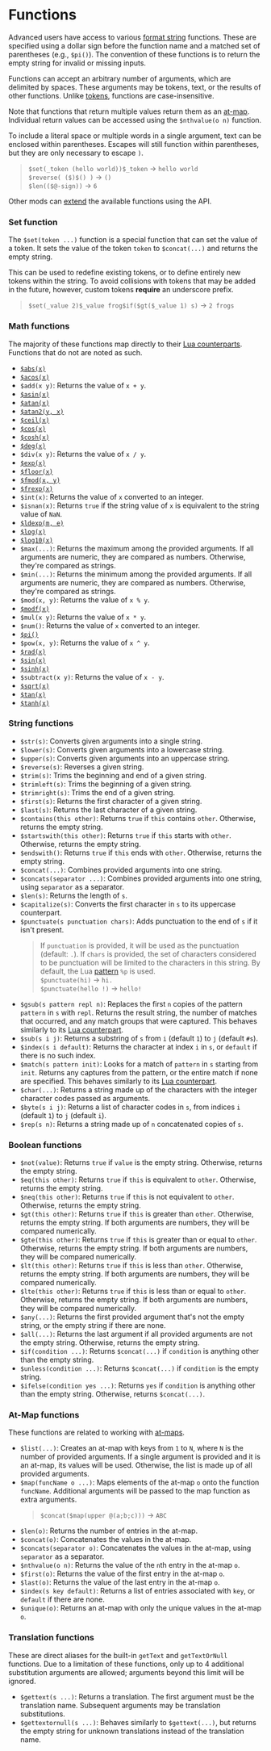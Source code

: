 # Functions

Advanced users have access to various [format string](./format-strings.md) functions.
These are specified using a dollar sign before the function name and a matched set of parentheses (e.g., `$pi()`).
The convention of these functions is to return the empty string for invalid or missing inputs.

Functions can accept an arbitrary number of arguments, which are delimited by spaces.
These arguments may be tokens, text, or the results of other functions.
Unlike [tokens](./format-string-tokens.md), functions are case-insensitive.

Note that functions that return multiple values return them as an [at-map](./format-string-at-maps.md).
Individual return values can be accessed using the `$nthvalue(o n)` function.

To include a literal space or multiple words in a single argument, text can be enclosed within parentheses.
Escapes will still function within parentheses, but they are only necessary to escape `)`.

> `$set(_token (hello world))$_token` → `hello world`  
> `$reverse( ($)$() )` → `()`  
> `$len(($@-sign))` → `6`

Other mods can [extend](./format-string-extensions.md) the available functions using the API.

### Set function

The `$set(token ...)` function is a special function that can set the value of a token. It sets the value of the token `token` to `$concat(...)` and returns the empty string.

This can be used to redefine existing tokens, or to define entirely new tokens within the string.
To avoid collisions with tokens that may be added in the future, however, custom tokens **require** an underscore prefix.
> `$set(_value 2)$_value frog$if($gt($_value 1) s)` → `2 frogs`

### Math functions

The majority of these functions map directly to their [Lua counterparts](https://www.lua.org/manual/5.1/manual.html#5.6).
Functions that do not are noted as such.

- [`$abs(x)`](https://www.lua.org/manual/5.1/manual.html#pdf-math.abs)
- [`$acos(x)`](https://www.lua.org/manual/5.1/manual.html#pdf-math.acos)
- `$add(x y)`: Returns the value of `x + y`.
- [`$asin(x)`](https://www.lua.org/manual/5.1/manual.html#pdf-math.asin)
- [`$atan(x)`](https://www.lua.org/manual/5.1/manual.html#pdf-math.atan)
- [`$atan2(y, x)`](https://www.lua.org/manual/5.1/manual.html#pdf-math.atan2)
- [`$ceil(x)`](https://www.lua.org/manual/5.1/manual.html#pdf-math.ceil)
- [`$cos(x)`](https://www.lua.org/manual/5.1/manual.html#pdf-math.cos)
- [`$cosh(x)`](https://www.lua.org/manual/5.1/manual.html#pdf-math.cosh)
- [`$deg(x)`](https://www.lua.org/manual/5.1/manual.html#pdf-math.deg)
- `$div(x y)`: Returns the value of `x / y`.
- [`$exp(x)`](https://www.lua.org/manual/5.1/manual.html#pdf-math.exp)
- [`$floor(x)`](https://www.lua.org/manual/5.1/manual.html#pdf-math.floor)
- [`$fmod(x, y)`](https://www.lua.org/manual/5.1/manual.html#pdf-math.fmod)
- [`$frexp(x)`](https://www.lua.org/manual/5.1/manual.html#pdf-math.frexp)
- `$int(x)`: Returns the value of `x` converted to an integer.
- `$isnan(x)`: Returns `true` if the string value of `x` is equivalent to the string value of `NaN`.
- [`$ldexp(m, e)`](https://www.lua.org/manual/5.1/manual.html#pdf-math.ldexp)
- [`$log(x)`](https://www.lua.org/manual/5.1/manual.html#pdf-math.log)
- [`$log10(x)`](https://www.lua.org/manual/5.1/manual.html#pdf-math.log10)
- `$max(...)`: Returns the maximum among the provided arguments. If all arguments are numeric, they are compared as numbers. Otherwise, they're compared as strings.
- `$min(...)`: Returns the minimum among the provided arguments. If all arguments are numeric, they are compared as numbers. Otherwise, they're compared as strings.
- `$mod(x, y)`: Returns the value of `x % y`.
- [`$modf(x)`](https://www.lua.org/manual/5.1/manual.html#pdf-math.modf)
- `$mul(x y)`: Returns the value of `x * y`.
- `$num()`: Returns the value of `x` converted to an integer.
- [`$pi()`](https://www.lua.org/manual/5.1/manual.html#pdf-math.pi)
- `$pow(x, y)`: Returns the value of `x ^ y`.
- [`$rad(x)`](https://www.lua.org/manual/5.1/manual.html#pdf-math.rad)
- [`$sin(x)`](https://www.lua.org/manual/5.1/manual.html#pdf-math.sin)
- [`$sinh(x)`](https://www.lua.org/manual/5.1/manual.html#pdf-math.sinh)
- `$subtract(x y)`: Returns the value of `x - y`.
- [`$sqrt(x)`](https://www.lua.org/manual/5.1/manual.html#pdf-math.sqrt)
- [`$tan(x)`](https://www.lua.org/manual/5.1/manual.html#pdf-math.tan)
- [`$tanh(x)`](https://www.lua.org/manual/5.1/manual.html#pdf-math.tanh)

### String functions

- `$str(s)`: Converts given arguments into a single string.
- `$lower(s)`: Converts given arguments into a lowercase string.
- `$upper(s)`: Converts given arguments into an uppercase string.
- `$reverse(s)`: Reverses a given string.
- `$trim(s)`: Trims the beginning and end of a given string.
- `$trimleft(s)`: Trims the beginning of a given string.
- `$trimright(s)`: Trims the end of a given string.
- `$first(s)`: Returns the first character of a given string.
- `$last(s)`: Returns the last character of a given string.
- `$contains(this other)`: Returns `true` if `this` contains `other`. Otherwise, returns the empty string.
- `$startswith(this other)`: Returns `true` if `this` starts with `other`. Otherwise, returns the empty string.
- `$endswith()`: Returns `true` if `this` ends with `other`. Otherwise, returns the empty string.
- `$concat(...)`: Combines provided arguments into one string.
- `$concats(separator ...)`: Combines provided arguments into one string, using `separator` as a separator.
- `$len(s)`: Returns the length of `s`.
- `$capitalize(s)`: Converts the first character in `s` to its uppercase counterpart.
- `$punctuate(s punctuation chars)`: Adds punctuation to the end of `s` if it isn't present.
    > If `punctuation` is provided, it will be used as the punctuation (default: `.`).
    > If `chars` is provided, the set of characters considered to be punctuation will be limited to the characters in this string.
    > By default, the Lua [pattern](https://www.lua.org/manual/5.1/manual.html#5.4.1) `%p` is used.  
    > `$punctuate(hi)` → `hi.`  
    > `$punctuate(hello !)` → `hello!`
- `$gsub(s pattern repl n)`: Replaces the first `n` copies of the pattern `pattern` in `s` with `repl`. Returns the result string, the number of matches that occurred, and any match groups that were captured. This behaves similarly to its [Lua counterpart](https://www.lua.org/manual/5.1/manual.html#pdf-string.gsub).
- `$sub(s i j)`: Returns a substring of `s` from `i` (default `1`) to `j` (default `#s`).
- `$index(s i default)`: Returns the character at index `i` in `s`, or `default` if there is no such index.
- `$match(s pattern init)`: Looks for a match of `pattern` in `s` starting from `init`. Returns any captures from the pattern, or the entire match if none are specified. This behaves similarly to its [Lua counterpart](https://www.lua.org/manual/5.1/manual.html#pdf-string.match).
- `$char(...)`: Returns a string made up of the characters with the integer character codes passed as arguments.
- `$byte(s i j)`: Returns a list of character codes in `s`, from indices `i` (default `1`) to `j` (default `i`).
- `$rep(s n)`: Returns a string made up of `n` concatenated copies of `s`.

### Boolean functions

- `$not(value)`: Returns `true` if `value` is the empty string. Otherwise, returns the empty string.
- `$eq(this other)`: Returns `true` if `this` is equivalent to `other`. Otherwise, returns the empty string.
- `$neq(this other)`: Returns `true` if `this` is not equivalent to `other`. Otherwise, returns the empty string.
- `$gt(this other)`: Returns `true` if `this` is greater than `other`. Otherwise, returns the empty string. If both arguments are numbers, they will be compared numerically.
- `$gte(this other)`: Returns `true` if `this` is greater than or equal to `other`. Otherwise, returns the empty string. If both arguments are numbers, they will be compared numerically.
- `$lt(this other)`: Returns `true` if `this` is less than `other`. Otherwise, returns the empty string. If both arguments are numbers, they will be compared numerically.
- `$lte(this other)`: Returns `true` if `this` is less than or equal to `other`. Otherwise, returns the empty string. If both arguments are numbers, they will be compared numerically.
- `$any(...)`: Returns the first provided argument that's not the empty string, or the empty string if there are none.
- `$all(...)`: Returns the last argument if all provided arguments are not the empty string. Otherwise, returns the empty string.
- `$if(condition ...)`: Returns `$concat(...)` if `condition` is anything other than the empty string.
- `$unless(condition ...)`: Returns `$concat(...)` if `condition` is the empty string.
- `$ifelse(condition yes ...)`: Returns `yes` if `condition` is anything other than the empty string. Otherwise, returns `$concat(...)`.

### At-Map functions

These functions are related to working with [at-maps](./format-string-at-maps.md).

- `$list(...)`: Creates an at-map with keys from `1` to `N`, where `N` is the number of provided arguments. If a single argument is provided and it is an at-map, its values will be used. Otherwise, the list is made up of all provided arguments.
- `$map(funcName o ...)`: Maps elements of the at-map `o` onto the function `funcName`. Additional arguments will be passed to the map function as extra arguments.
    > `$concat($map(upper @(a;b;c)))` → `ABC`
- `$len(o)`: Returns the number of entries in the at-map.
- `$concat(o)`: Concatenates the values in the at-map.
- `$concats(separator o)`: Concatenates the values in the at-map, using `separator` as a separator.
- `$nthvalue(o n)`: Returns the value of the `n`th entry in the at-map `o`.
- `$first(o)`: Returns the value of the first entry in the at-map `o`.
- `$last(o)`: Returns the value of the last entry in the at-map `o`.
- `$index(s key default)`: Returns a list of entries associated with `key`, or `default` if there are none.
- `$unique(o)`: Returns an at-map with only the unique values in the at-map `o`.


### Translation functions

These are direct aliases for the built-in `getText` and `getTextOrNull` functions.
Due to a limitation of these functions, only up to 4 additional substitution arguments are allowed; arguments beyond this limit will be ignored.

- `$gettext(s ...)`: Returns a translation. The first argument must be the translation name. Subsequent arguments may be translation substitutions.
- `$gettextornull(s ...)`: Behaves similarly to `$gettext(...)`, but returns the empty string for unknown translations instead of the translation name.


